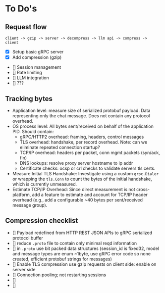 # To Do's

## Request flow

`client -> gzip -> server -> decompress
-> llm api -> compress -> client`

- [x] Setup basic gRPC server
- [x] Add compression (gzip)
- [] Session management
- [] Rate limiting
- [] LLM integration
- [] ???

## Tracking bytes

- Application level: measure size of serialized
protobuf payload. Data representing only the chat
message. Does not contain any protocol overhead.
- OS process level: All bytes sent/received on
behalf of the application PID. Should contain:
  - gRPC/HTTP2 overhead: framing, headers, control messages
  - TLS overhead: handshake, per record overhead. Note: can we
  eliminate repeated connection startup?
  - TCP/IP overhead: headers per packet, conn mgmt packets (syn/ack, fin)
  - DNS lookups: resolve proxy server hostname to ip addr
  - Certificate checks: ocsp or crl checks to validate servers tls certs.
- Measure Initial TLS Handshake: Investigate using a custom `grpc.Dialer` or
     wrapping the `tls.Conn` to count the bytes of the initial handshake, which is
     currently unmeasured.
- Estimate TCP/IP Overhead: Since direct measurement is not cross-platform,
  add a feature to estimate and account for TCP/IP header overhead (e.g., add a
  configurable ~40 bytes per sent/received message group).

## Compression checklist

- [] Payload redefined from HTTP REST JSON APIs to gRPC serialized protocol buffer
- [] reduce `.proto` file to contain only minimal reqd information
- [] in `.proto` use bit packed data structures (session_id is fixed32,
model and message types are enum ~1byte, use gRPC error code so none created,
efficient protobuf strings for messages)
- [] Enable TLS compression use gzip requests on client side: enable on server side
- [] Connection pooling; not restarting sessions
- []
- []
